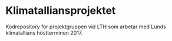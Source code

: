 # Klimatalliansprojektet

Kodrepository för projektgruppen vid LTH som arbetar med Lunds klimatallians höstterminen 2017.
